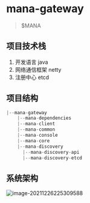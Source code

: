 # mana-gateway
> $MANA


## 项目技术栈
1. 开发语言
    java
2. 网络通信框架
    netty
3. 注册中心
    etcd


## 项目结构

```java
|--mana-gateway
    |--mana-dependencies
    |--mana-client
    |--mana-common
    |--mana-console
    |--mana-core
    |--mana-discovery 
      |--mana-discovery-api
      |--mana-discovery-etcd
```


## 系统架构

![image-20211226225309588](C:\Users\wangyong\AppData\Roaming\Typora\typora-user-images\image-20211226225309588.png)

